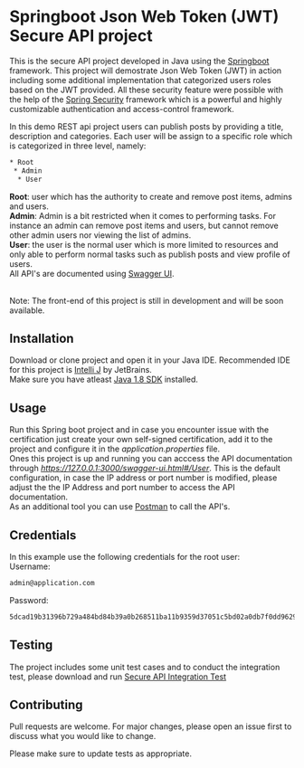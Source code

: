 # Springboot Json Web Token (JWT) Secure API project
This is the secure API project developed in Java using the [Springboot](https://spring.io/projects/spring-boot) framework. This project will demostrate Json Web Token (JWT) in action including some additional implementation that categorized users roles based on the JWT provided. All these security feature were possible with the help of the [Spring Security](https://spring.io/projects/spring-security) framework which is a powerful and highly customizable authentication and access-control framework.

In this demo REST api project users can publish posts by providing a title, description and categories. Each user will be assign to a specific role which is categorized in three level, namely:
```bash
* Root
 * Admin
  * User
```
**Root**: user which has the authority to create and remove post items, admins and users.<br/>
**Admin**: Admin is a bit restricted when it comes to performing tasks. For instance an admin can remove post items and users, but cannot remove other admin users nor viewing the list of admins.<br/>
**User**: the user is the normal user which is more limited to resources and only able to perform normal tasks such as publish posts and view profile of users.<br/>
All API's are documented using [Swagger UI](https://swagger.io/tools/swagger-ui/).<br/><br/>

Note: The front-end of this project is still in development and will be soon available.


## Installation

Download or clone project and open it in your Java IDE. Recommended IDE for this project is [Intelli J](https://www.jetbrains.com/idea/) by JetBrains.<br/>
Make sure you have atleast [Java 1.8 SDK](https://www.oracle.com/technetwork/java/javase/downloads/jdk8-downloads-2133151.html) installed.

## Usage

Run this Spring boot project and in case you encounter issue with the certification just create your own self-signed certification, add it to the project and configure it in the *application.properties* file.<br/>
Ones this project is up and running you can acccess the API documentation through *https://127.0.0.1:3000/swagger-ui.html#/User*. This is the default configuration, in case the IP address or port number is modified, please adjust the the IP Address and port number to access the API documentation.<br/>
As an additional tool you can use [Postman](https://www.getpostman.com/) to call the API's.<br/>

## Credentials
In this example use the following credentials for the root user:<br/>
Username:<br/>
```bash
admin@application.com
```
Password:<br/>
```bash
5dcad19b31396b729a484bd84b39a0b268511ba11b9359d37051c5bd02a0db7f0dd96296165b63f73acb6f0146fc5cab1ac90f050c86085c0815a88cd103e2e0
```
## Testing

The project includes some unit test cases and to conduct the integration test, please download and run [Secure API Integration Test](https://github.com/mel182/secure_api_integration_test) 

## Contributing
Pull requests are welcome. For major changes, please open an issue first to discuss what you would like to change.

Please make sure to update tests as appropriate.
